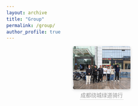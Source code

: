 ```yaml
---
layout: archive
title: "Group"
permalink: /group/
author_profile: true
---
```


<center>
    <img style="width: 30%; border-radius: 0.32em;
    box-shadow: 0 2px 5px 0 rgba(35,36,38,.12),0 2px 10px 0 rgba(35,36,38,.08);" 
    src="/images/group/20241026.jpg">
    <br>
    <div style="color:orange; border-bottom: 1px solid #d9d9d7;
    display: inline-block;
    color: #999;
    padding: 2px;">成都绕城绿道骑行</div>
</center>
